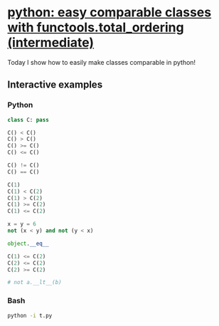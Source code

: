 # [python: easy comparable classes with functools.total\_ordering (intermediate)](https://youtu.be/po7iMzrgJwA)

Today I show how to easily make classes comparable in python!

## Interactive examples

### Python

```python
class C: pass

C() < C()
C() > C()
C() >= C()
C() <= C()

C() != C()
C() == C()

C(1)
C(1) < C(2)
C(1) > C(2)
C(1) >= C(2)
C(1) <= C(2)

x = y = 6
not (x < y) and not (y < x)

object.__eq__

C(1) <= C(2)
C(2) <= C(2)
C(2) >= C(2)

# not a.__lt__(b)
```

### Bash

```bash
python -i t.py
```
